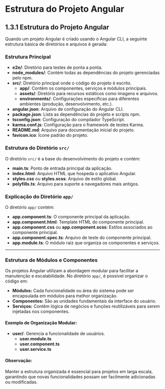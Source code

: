 # Estrutura do Projeto Angular

## 1.3.1 Estrutura do Projeto Angular

Quando um projeto Angular é criado usando o Angular CLI, a seguinte estrutura básica de diretórios e arquivos é gerada:

### Estrutura Principal
- **e2e/**: Diretório para testes de ponta a ponta.
- **node_modules/**: Contém todas as dependências do projeto gerenciadas pelo npm.
- **src/**: Diretório principal onde o código do projeto é escrito.
  - **app/**: Contém os componentes, serviços e módulos principais.
  - **assets/**: Diretório para recursos estáticos como imagens e arquivos.
  - **environments/**: Configurações específicas para diferentes ambientes (produção, desenvolvimento, etc.).
- **angular.json**: Arquivo de configuração do Angular CLI.
- **package.json**: Lista as dependências do projeto e scripts npm.
- **tsconfig.json**: Configuração do compilador TypeScript.
- **karma.conf.js**: Configuração para o framework de testes Karma.
- **README.md**: Arquivo para documentação inicial do projeto.
- **favicon.ico**: Ícone padrão do projeto.

### Estrutura do Diretório `src/`
O diretório `src/` é a base do desenvolvimento do projeto e contém:
- **main.ts**: Ponto de entrada principal da aplicação.
- **index.html**: Arquivo HTML que hospeda o aplicativo Angular.
- **styles.css** ou **styles.scss**: Arquivo de estilo global.
- **polyfills.ts**: Arquivo para suporte a navegadores mais antigos.

### Explicação do Diretório `app/`
O diretório `app/` contém:
- **app.component.ts**: O componente principal da aplicação.
- **app.component.html**: Template HTML do componente principal.
- **app.component.css** ou **app.component.scss**: Estilos associados ao componente principal.
- **app.component.spec.ts**: Arquivo de teste do componente principal.
- **app.module.ts**: O módulo raiz que organiza os componentes e serviços.

---

### Estrutura de Módulos e Componentes
Os projetos Angular utilizam a abordagem modular para facilitar a manutenção e escalabilidade. No diretório `app/`, é possível organizar o código em:
- **Módulos:** Cada funcionalidade ou área do sistema pode ser encapsulada em módulos para melhor organização.
- **Componentes:** São as unidades fundamentais da interface do usuário.
- **Serviços:** Contêm lógica de negócios e funções reutilizáveis para serem injetadas nos componentes.

#### Exemplo de Organização Modular:
- **user/**: Gerencia a funcionalidade de usuários.
  - **user.module.ts**
  - **user.component.ts**
  - **user.service.ts**

#### Observação:
Manter a estrutura organizada é essencial para projetos em larga escala, garantindo que novas funcionalidades possam ser facilmente adicionadas ou modificadas.
